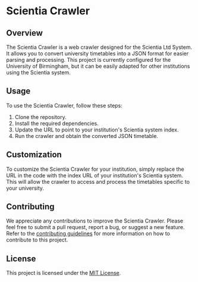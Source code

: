 # Scientia Crawler

## Overview
The Scientia Crawler is a web crawler designed for the Scientia Ltd System. It allows you to convert university timetables into a JSON format for easier parsing and processing. This project is currently configured for the University of Birmingham, but it can be easily adapted for other institutions using the Scientia system.

## Usage

To use the Scientia Crawler, follow these steps:

1. Clone the repository.
2. Install the required dependencies.
3. Update the URL to point to your institution's Scientia system index.
4. Run the crawler and obtain the converted JSON timetable.

## Customization

To customize the Scientia Crawler for your institution, simply replace the URL in the code with the index URL of your institution's Scientia system. This will allow the crawler to access and process the timetables specific to your university.

## Contributing

We appreciate any contributions to improve the Scientia Crawler. Please feel free to submit a pull request, report a bug, or suggest a new feature. Refer to the [contributing guidelines](link-to-contributing-guidelines) for more information on how to contribute to this project.

## License

This project is licensed under the [MIT License](link-to-license).
